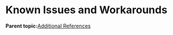 # Known Issues and Workarounds

**Parent topic:**[Additional References](GUID-86905622-3FC4-452F-809C-527911D4924C.md)

